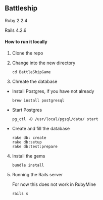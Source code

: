 ## Battleship

Ruby 2.2.4 

Rails 4.2.6

#### How to run it locally
1. Clone the repo

2. Change into the new directory
    ````
    cd BattleShipGame
    ````

3. Chreate the database
* Install Postgres, if you have not already
    ```
    brew install postgresql
    ```

* Start Postgres
    ```
    pg_ctl -D /usr/local/pgsql/data/ start
    ```

* Create and fill the database
    ```
    rake db: create
    rake db:setup
    rake db:test:prepare
    ```

4. Install the gems
    ```
    bundle install
    ```
5. Running the Rails server
    
    For now this does not work in RubyMine
    ```
    rails s
    ```



